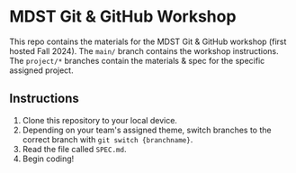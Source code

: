 # MDST Git & GitHub Workshop

This repo contains the materials for the MDST Git & GitHub workshop (first hosted Fall 2024). The `main/` branch contains the workshop instructions. The `project/*` branches contain the materials & spec for the specific assigned project.

## Instructions

1. Clone this repository to your local device.
2. Depending on your team's assigned theme, switch branches to the correct branch with `git switch {branchname}`.
3. Read the file called `SPEC.md`.
4. Begin coding!